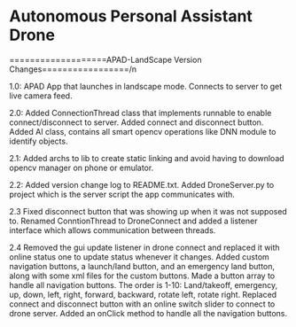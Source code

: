 # Autonomous Personal Assistant Drone

===================APAD-LandScape Version Changes=================/n

1.0: APAD App that launches in landscape mode. Connects to server to get live camera feed.

2.0: Added ConnectionThread class that implements runnable to enable connect/disconnect to server.
     Added connect and disconnect button.
     Added AI class, contains all smart opencv operations like DNN module to identify objects.

2.1: Added archs to lib to create static linking and avoid having to download opencv manager on phone or emulator.

2.2: Added version change log to README.txt.
     Added DroneServer.py to project which is the server script the app communicates with.

2.3  Fixed disconnect button that was showing up when it was not supposed to.
     Renamed ConntionThread to DroneConnect and added a listener interface which allows communication between threads.

2.4  Removed the gui update listener in drone connect and replaced it with online status one to update status whenever it changes.
     Added custom navigation buttons, a launch/land button, and an emergency land button, along with some xml files for the custom buttons.
     Made a button array to handle all navigation buttons.
     The order is 1-10: Land/takeoff, emergency, up, down, left, right, forward, backward, rotate left, rotate right.
     Replaced connect and disconnect button with an online switch slider to connect to drone server.
     Added an onClick method to handle all the navigation buttons.

